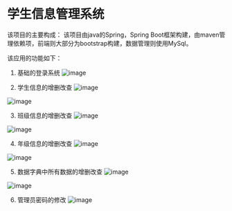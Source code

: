 # 学生信息管理系统
该项目的主要构成：
该项目由java的Spring，Spring Boot框架构建，由maven管理依赖项，前端则大部分为bootstrap构建，数据管理则使用MySql。

该应用的功能如下：
1. 基础的登录系统
![image](https://user-images.githubusercontent.com/48896152/146347337-e0f4ac91-ee38-49d4-9b93-6a06f6f54ed5.png)

2. 学生信息的增删改查
![image](https://user-images.githubusercontent.com/48896152/146347538-a3048d0e-6a92-4863-9ec1-cddc0575ec7b.png)

![image](https://user-images.githubusercontent.com/48896152/146347482-e4b4da2f-30a4-49c8-97cd-d28b1f62e527.png)

3. 班级信息的增删改查
![image](https://user-images.githubusercontent.com/48896152/146347599-2cfd20b9-a593-4cfd-b303-1363bd12d452.png)

![image](https://user-images.githubusercontent.com/48896152/146347651-2e6fc331-7e8a-4bea-bc2d-db0accdcb796.png)

4. 年级信息的增删改查
![image](https://user-images.githubusercontent.com/48896152/146347695-6c5c7ffd-699c-4ace-89d5-97965b2d63c4.png)

![image](https://user-images.githubusercontent.com/48896152/146347734-1acb99f4-8196-46a8-92ea-4e5b18ca694c.png)

5. 数据字典中所有数据的增删改查
![image](https://user-images.githubusercontent.com/48896152/146348897-b4c4e374-5052-42c3-92ba-99dcfd160663.png)

![image](https://user-images.githubusercontent.com/48896152/146348918-e14edf01-e03a-4806-92c3-f81ecc11dc55.png)

6. 管理员密码的修改
![image](https://user-images.githubusercontent.com/48896152/146348985-b1d85a62-8d78-4d09-87b0-99d8fffa910d.png)
